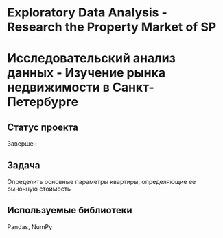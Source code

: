 # Exploratory Data Analysis - Research the Property Market of SP
# Исследовательский анализ данных - Изучение рынка недвижимости в Санкт-Петербурге

## Статус проекта
Завершен

## Задача
Определить основные параметры квартиры, определяющие ее рыночную стоимость

## Используемые библиотеки
Pandas, NumPy
